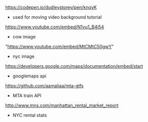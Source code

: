 https://codepen.io/dudleystorey/pen/knqyK
- used for moving video background tutorial

https://www.youtube.com/embed/N1vu1_B4i54
- cow image

"https://www.youtube.com/embed/MtCMtC50gwY"
- nyc image

https://developers.google.com/maps/documentation/embed/start
- googlemaps api


https://github.com/aamaliaa/mta-gtfs
- MTA train API

http://www.mns.com/manhattan_rental_market_report
- NYC rental stats
